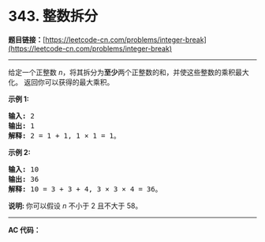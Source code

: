 # 343. 整数拆分

**题目链接：**[https://leetcode-cn.com/problems/integer-break](https://leetcode-cn.com/problems/integer-break)

---

<div class="content__1Y2H">
 <div class="notranslate">
  <p>给定一个正整数&nbsp;<em>n</em>，将其拆分为<strong>至少</strong>两个正整数的和，并使这些整数的乘积最大化。 返回你可以获得的最大乘积。</p> 
  <p><strong>示例 1:</strong></p> 
  <pre class="language-text"><strong>输入: </strong>2
<strong>输出: </strong>1
<strong>解释: </strong>2 = 1 + 1, 1 × 1 = 1。</pre> 
  <p><strong>示例&nbsp;2:</strong></p> 
  <pre class="language-text"><strong>输入: </strong>10
<strong>输出: </strong>36
<strong>解释: </strong>10 = 3 + 3 + 4, 3 ×&nbsp;3 ×&nbsp;4 = 36。</pre> 
  <p><strong>说明: </strong>你可以假设&nbsp;<em>n&nbsp;</em>不小于 2 且不大于 58。</p> 
 </div>
</div>

---

**AC 代码：**

```java

```